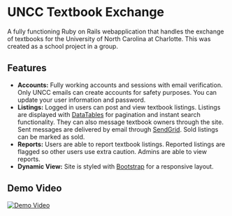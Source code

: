 # UNCC Textbook Exchange

A fully functioning Ruby on Rails webapplication that handles the exchange of textbooks for the University of North Carolina at Charlotte. This was created as a school project in a group.

## Features
- **Accounts:** Fully working accounts and sessions with email verification. Only UNCC emails can create accounts for safety purposes. You can update your user information and password.
- **Listings:** Logged in users can post and view textbook listings. Listings are displayed with [DataTables](https://datatables.net/) for pagination and instant search functionality. They can also message textbook owners through the site. Sent messages are delivered by email through [SendGrid](https://sendgrid.com/). Sold listings can be marked as sold. 
- **Reports:** Users are able to report textbook listings. Reported listings are flagged so other users use extra caution. Admins are able to view reports.
- **Dynamic View:** Site is styled with [Bootstrap](https://getbootstrap.com/) for a responsive layout.

## Demo Video
[![Demo Video](https://img.youtube.com/vi/GXjstgsCXok/maxresdefault.jpg)](http://www.youtube.com/watch?v=GXjstgsCXok)
